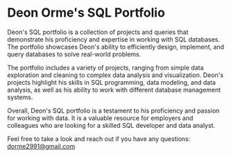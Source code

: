 # Deon Orme's SQL Portfolio 

Deon's SQL portfolio is a collection of projects and queries that demonstrate his proficiency and expertise in working with SQL databases. The portfolio showcases Deon's ability to efficiently design, implement, and query databases to solve real-world problems.

The portfolio includes a variety of projects, ranging from simple data exploration and cleaning to complex data analysis and visualization. Deon's projects highlight his skills in SQL programming, data modeling, and data analysis, as well as his ability to work with different database management systems.

Overall, Deon's SQL portfolio is a testament to his proficiency and passion for working with data. It is a valuable resource for employers and colleagues who are looking for a skilled SQL developer and data analyst.

 Feel free to take a look and reach out if you have any questions: 
 dorme2991@gmail.com

